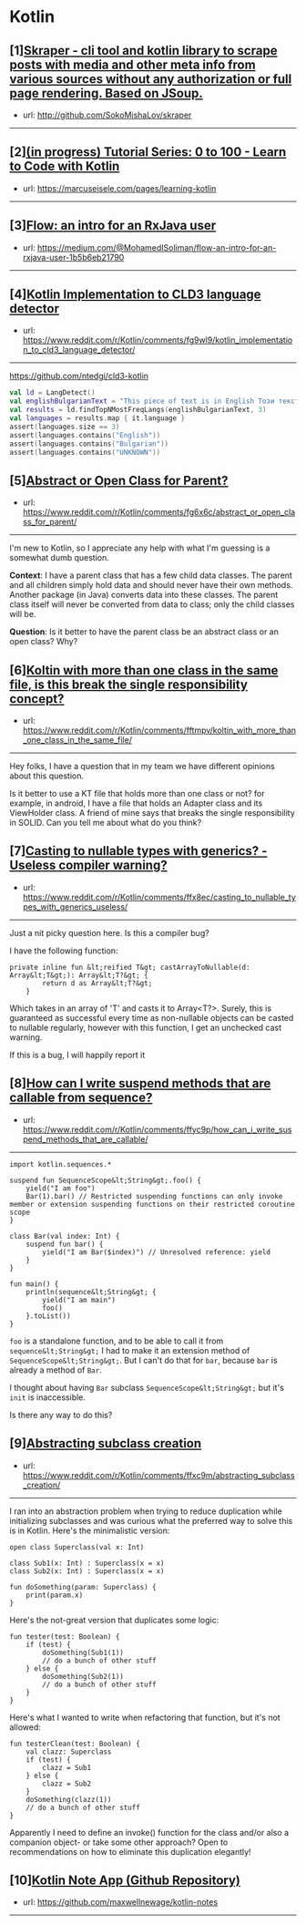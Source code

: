# Kotlin
## [1][Skraper - cli tool and kotlin library to scrape posts with media and other meta info from various sources without any authorization or full page rendering. Based on JSoup.](https://www.reddit.com/r/Kotlin/comments/fgc01r/skraper_cli_tool_and_kotlin_library_to_scrape/)
- url: http://github.com/SokoMishaLov/skraper
---

## [2][(in progress) Tutorial Series: 0 to 100 - Learn to Code with Kotlin](https://www.reddit.com/r/Kotlin/comments/fg3vnh/in_progress_tutorial_series_0_to_100_learn_to/)
- url: https://marcuseisele.com/pages/learning-kotlin
---

## [3][Flow: an intro for an RxJava user](https://www.reddit.com/r/Kotlin/comments/fgdmhd/flow_an_intro_for_an_rxjava_user/)
- url: https://medium.com/@MohamedISoliman/flow-an-intro-for-an-rxjava-user-1b5b6eb21790
---

## [4][Kotlin Implementation to CLD3 language detector](https://www.reddit.com/r/Kotlin/comments/fg9wl9/kotlin_implementation_to_cld3_language_detector/)
- url: https://www.reddit.com/r/Kotlin/comments/fg9wl9/kotlin_implementation_to_cld3_language_detector/
---
https://github.com/ntedgi/cld3-kotlin

```kotlin
val ld = LangDetect()
val englishBulgarianText = "This piece of text is in English Този текст е на Български";
val results = ld.findTopNMostFreqLangs(englishBulgarianText, 3)
val languages = results.map { it.language }
assert(languages.size == 3)
assert(languages.contains("English"))
assert(languages.contains("Bulgarian"))
assert(languages.contains("UNKNOWN"))
```
## [5][Abstract or Open Class for Parent?](https://www.reddit.com/r/Kotlin/comments/fg6x6c/abstract_or_open_class_for_parent/)
- url: https://www.reddit.com/r/Kotlin/comments/fg6x6c/abstract_or_open_class_for_parent/
---
I'm new to Kotlin, so I appreciate any help with what I'm guessing is a somewhat dumb question.

**Context**: I have a parent class that has a few child data classes. The parent and all children simply hold data and should never have their own methods. Another package (in Java) converts data into these classes. The parent class itself will never be converted from data to class; only the child classes will be.

**Question**: Is it better to have the parent class be an abstract class or an open class? Why?
## [6][Koltin with more than one class in the same file, is this break the single responsibility concept?](https://www.reddit.com/r/Kotlin/comments/fftmpv/koltin_with_more_than_one_class_in_the_same_file/)
- url: https://www.reddit.com/r/Kotlin/comments/fftmpv/koltin_with_more_than_one_class_in_the_same_file/
---
Hey folks, I have a question that in my team we have different opinions about this question. 

Is it better to use a KT file that holds more than one class or not?  for example, in android, I have a file that holds an Adapter class and its ViewHolder class. A friend of mine says that breaks the single responsibility in SOLID. Can you tell me about what do you think?
## [7][Casting to nullable types with generics? - Useless compiler warning?](https://www.reddit.com/r/Kotlin/comments/ffx8ec/casting_to_nullable_types_with_generics_useless/)
- url: https://www.reddit.com/r/Kotlin/comments/ffx8ec/casting_to_nullable_types_with_generics_useless/
---
Just a nit picky question here. Is this a compiler bug?

I have the following function:
```
private inline fun &lt;reified T&gt; castArrayToNullable(d: Array&lt;T&gt;): Array&lt;T?&gt; {
        return d as Array&lt;T?&gt;
    }
```

Which takes in an array of 'T' and casts it to Array&lt;T?&gt;. Surely, this is guaranteed as successful every time as non-nullable objects can be casted to nullable regularly, however with this function, I get an unchecked cast warning.

If this is a bug, I will happily report it
## [8][How can I write suspend methods that are callable from sequence?](https://www.reddit.com/r/Kotlin/comments/ffyc9p/how_can_i_write_suspend_methods_that_are_callable/)
- url: https://www.reddit.com/r/Kotlin/comments/ffyc9p/how_can_i_write_suspend_methods_that_are_callable/
---
    import kotlin.sequences.*

    suspend fun SequenceScope&lt;String&gt;.foo() {
        yield("I am foo")
        Bar(1).bar() // Restricted suspending functions can only invoke member or extension suspending functions on their restricted coroutine scope
    }

    class Bar(val index: Int) {
        suspend fun bar() {
            yield("I am Bar($index)") // Unresolved reference: yield
        }
    }

    fun main() {
        println(sequence&lt;String&gt; {
            yield("I am main")
            foo()
        }.toList())
    }

`foo` is a standalone function, and to be able to call it from `sequence&lt;String&gt;` I had to make it an extension method of `SequenceScope&lt;String&gt;`. But I can't do that for `bar`, because `bar` is already a method of `Bar`.

I thought about having `Bar` subclass `SequenceScope&lt;String&gt;` but it's `init` is inaccessible.

Is there any way to do this?
## [9][Abstracting subclass creation](https://www.reddit.com/r/Kotlin/comments/ffxc9m/abstracting_subclass_creation/)
- url: https://www.reddit.com/r/Kotlin/comments/ffxc9m/abstracting_subclass_creation/
---
I ran into an abstraction problem when trying to reduce duplication while initializing subclasses and was curious what the preferred way to solve this is in Kotlin. Here's the minimalistic version:

    open class Superclass(val x: Int)
    
    class Sub1(x: Int) : Superclass(x = x)
    class Sub2(x: Int) : Superclass(x = x)
    
    fun doSomething(param: Superclass) {
        print(param.x)
    }
    
Here's the not-great version that duplicates some logic:

    fun tester(test: Boolean) {
        if (test) {
            doSomething(Sub1(1))
            // do a bunch of other stuff
        } else {
            doSomething(Sub2(1))
            // do a bunch of other stuff
        }
    }

Here's what I wanted to write when refactoring that function, but it's not allowed:
    
    fun testerClean(test: Boolean) {
        val clazz: Superclass
        if (test) {
            clazz = Sub1
        } else {
            clazz = Sub2
        }
        doSomething(clazz(1))
        // do a bunch of other stuff
    }

Apparently I need to define an invoke() function for the class and/or also a companion object- or take some other approach? Open to recommendations on how to eliminate this duplication elegantly!
## [10][Kotlin Note App (Github Repository)](https://www.reddit.com/r/Kotlin/comments/fffjht/kotlin_note_app_github_repository/)
- url: https://github.com/maxwellnewage/kotlin-notes
---

